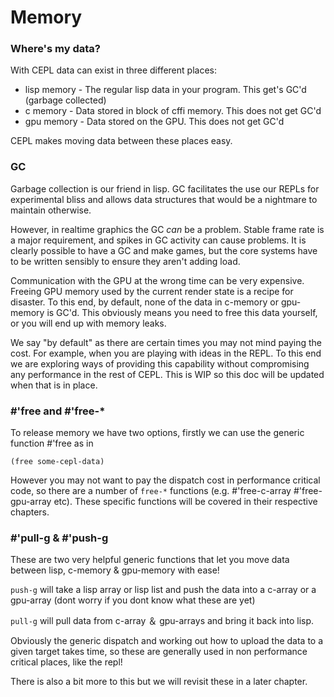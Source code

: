# Memory

### Where's my data?

With CEPL data can exist in three different places:

- lisp memory - The regular lisp data in your program. This get's GC'd (garbage collected)
- c memory - Data stored in block of cffi memory. This does not get GC'd
- gpu memory - Data stored on the GPU. This does not get GC'd

CEPL makes moving data between these places easy.

### GC

Garbage collection is our friend in lisp. GC facilitates the use our REPLs for experimental bliss and allows data structures that would be a nightmare to maintain otherwise.

However, in realtime graphics the GC *can* be a problem. Stable frame rate is a major requirement, and spikes in GC activity can cause problems. It is clearly possible to have a GC and make games, but the core systems have to be written sensibly to ensure they aren't adding load.

Communication with the GPU at the wrong time can be very expensive. Freeing GPU memory used by the current render state is a recipe for disaster.  To this end, by default, none of the data in c-memory or gpu-memory is GC'd. This obviously means you need to free this data yourself, or you will end up with memory leaks.

We say "by default" as there are certain times you may not mind paying the cost. For example, when you are playing with ideas in the REPL. To this end we are exploring ways of providing this capability without compromising any performance in the rest of CEPL. This is WIP so this doc will be updated when that is in place.

### #'free and #'free-*

To release memory we have two options, firstly we can use the generic function #'free as in
```
(free some-cepl-data)
```
However you may not want to pay the dispatch cost in performance critical code, so there are a number of `free-*` functions (e.g. #'free-c-array #'free-gpu-array etc). These specific functions will be covered in their respective chapters.

### #'pull-g & #'push-g

These are two very helpful generic functions that let you move data between lisp, c-memory &
gpu-memory with ease!

`push-g` will take a lisp array or lisp list and push the data into a c-array or a gpu-array (dont worry if you dont know what these are yet)

`pull-g` will pull data from c-array ＆ gpu-arrays and bring it back into lisp.

Obviously the generic dispatch and working out how to upload the data to a given target takes time, so these are generally used in non performance critical places, like the repl!

There is also a bit more to this but we will revisit these in a later chapter.
